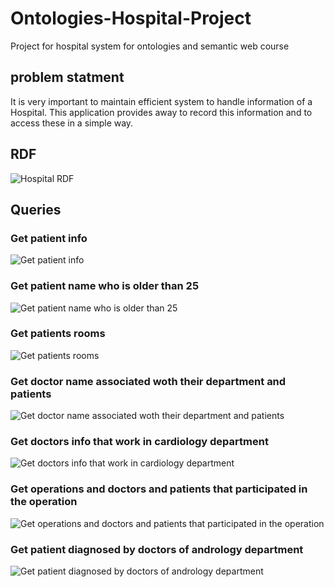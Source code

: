 # Ontologies-Hospital-Project
Project for hospital system for ontologies and semantic web course 
## problem statment
It is very important to maintain efficient system to handle information of a Hospital. This application provides away to record this information and to access these in a simple way.
## RDF
![Hospital RDF](https://user-images.githubusercontent.com/101582196/170394252-85564599-80c7-4532-affa-02b0c6e2132b.png)
## Queries
### Get patient info
![Get patient info](https://user-images.githubusercontent.com/101582196/170394485-f5d74f0a-5bdc-49b4-b8ac-d88255908014.JPG)
### Get patient name who is older than 25
![Get patient name who is older than 25](https://user-images.githubusercontent.com/101582196/170394572-3af5313e-3207-4874-9dfd-c29b04d772c1.JPG)
### Get patients rooms
![Get patients rooms](https://user-images.githubusercontent.com/101582196/170394614-1f0585e9-c507-409e-92f2-291fa1e36061.JPG)
### Get doctor name associated woth their department and patients
![Get doctor name associated woth their department and patients](https://user-images.githubusercontent.com/101582196/170394666-f6fff334-9ad0-4f61-a0e4-b39c261972e9.JPG)
### Get doctors info that work in cardiology department
![Get doctors info that work in cardiology department](https://user-images.githubusercontent.com/101582196/170394710-28ff96a6-b8e7-4d10-bdf6-8b2f57e787c9.JPG)
### Get operations and doctors and patients that participated in the operation
![Get operations and doctors and patients that participated in the operation](https://user-images.githubusercontent.com/101582196/170394777-8566430d-3606-4113-9651-8987744e2e52.JPG)
### Get patient diagnosed by doctors of andrology department
![Get patient diagnosed by doctors of andrology department](https://user-images.githubusercontent.com/101582196/170394832-d2146a84-d3b4-43f2-8e76-e1a227d5fab3.JPG)

